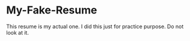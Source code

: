 # My-Fake-Resume
This resume is my actual one. I did this just for practice purpose. Do not look at it.
